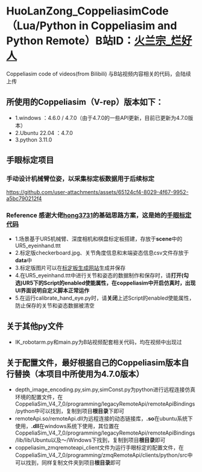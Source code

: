 # HuoLanZong_CoppeliasimCode（Lua/Python in Coppeliasim and Python Remote）B站ID：[火兰宗_烂好人](https://space.bilibili.com/253086292?spm_id_from=333.1007.0.0)
Coppeliasim code of videos(from Bilibili)
与B站视频内容相关的代码，会陆续上传
## 所使用的Coppeliasim（V-rep）版本如下：
* 1.windows ：4.6.0 / 4.7.0（由于4.7.0的一些API更新，目前已更新为4.7.0版本）
* 2.Ubuntu 22.04 ：4.7.0
* 3.python 3.11.0
## 手眼标定项目
### 手动设计机械臂位姿，以采集标定板数据用于后续标定
https://github.com/user-attachments/assets/65124cf4-8029-4f67-9952-a5bc790212f4
### Reference 感谢大佬[hong3731](https://blog.csdn.net/hong3731)的基础思路方案，这是她的[手眼标定代码](https://github.com/hong3731/Handeyecalibration)
* 1.场景基于UR5机械臂、深度相机和棋盘标定板搭建，存放于**scene**中的UR5_eyeinhand.ttt
* 2.标定版checkerboard.jpg、关节角度信息和末端姿态信息csv文件存放于**data**中
* 3.标定版图片可以在[标定板生成网站](https://calib.io/pages/camera-calibration-pattern-generator)生成并保存
* 4.在UR5_eyeinhand.ttt中进行关节和姿态的数据制作和保存时，请**打开(勾选)**UR5下的Script的enabled使能属性，在coppeliasim中开启仿真时，出现UI界面说明自定义脚本**正常运作**
* 5.在运行calibrate_hand_eye.py时，请**关闭**上述Script的enabled使能属性，防止保存的关节和姿态数据被清空
## 关于其他py文件
* IK_robotarm.py和main.py为B站视频配套相关代码，均在视频中出现过
## 关于配置文件，最好根据自己的Coppeliasim版本自行替换（本项目中所使用为4.7.0版本）
* depth_image_encoding.py,sim.py,simConst.py为python进行远程连接仿真环境的配置文件，在CoppeliaSim_V4_7_0/programming/legacyRemoteApi/remoteApiBindings/python中可以找到，复制到项目**根目录**下即可
* remoteApi.so/remoteApi.dll为远程连接的动态链接库，**.so**在ubuntu系统下使用，**.dll**在windows系统下使用，其位置在CoppeliaSim_V4_7_0/programming/legacyRemoteApi/remoteApiBindings/lib/lib/Ubuntu以及～/Windows下找到，复制到项目**根目录**即可
* coppeliasim_zmqremoteapi_client文件为运行手眼标定的配置文件，在CoppeliaSim_V4_7_0/programming/zmqRemoteApi/clients/python/src中可以找到，同样复制文件夹到项目**根目录**即可
